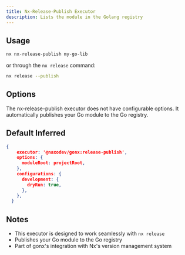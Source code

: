 ```yaml
---
title: Nx-Release-Publish Executor
description: Lists the module in the Golang registry
---
```


## Usage

```bash
nx nx-release-publish my-go-lib
```

or through the `nx release` command:

```bash
nx release --publish
```

## Options

The nx-release-publish executor does not have configurable options. It automatically publishes your Go module to the Go registry.

## Default Inferred

```json
{
    executor: '@naxodev/gonx:release-publish',
    options: {
      moduleRoot: projectRoot,
    },
    configurations: {
      development: {
        dryRun: true,
      },
    },
  }
```

## Notes

- This executor is designed to work seamlessly with `nx release`
- Publishes your Go module to the Go registry
- Part of gonx's integration with Nx's version management system
